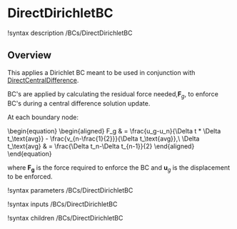 # DirectDirichletBC

!syntax description /BCs/DirectDirichletBC

## Overview

This applies a Dirichlet BC meant to be used in conjunction with [DirectCentralDifference](source/timeintegrators/DirectCentralDifference.md).

BC's are applied by calculating the residual force needed,$\mathbf{F}_g$, to enforce BC's during a central difference solution update.

At each boundary node:

\begin{equation}
    \begin{aligned}
        F_g & = \frac{u_g-u_n}{\Delta t * \Delta t_\text{avg}} - \frac{v_{n-\frac{1}{2}}}{\Delta t_\text{avg}},\\
        \Delta t_\text{avg} & = \frac{\Delta t_n-\Delta t_{n-1}}{2}
    \end{aligned}
\end{equation}

where $\mathbf{F_g}$ is the force required to enforce the BC and ${\mathbf{u}_g}$ is the displacement to be enforced.

!syntax parameters /BCs/DirectDirichletBC

!syntax inputs /BCs/DirectDirichletBC

!syntax children /BCs/DirectDirichletBC
